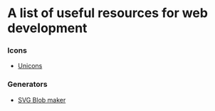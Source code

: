 # A list of useful resources for web development

### Icons

- [Unicons](https://iconscout.com/unicons)

### Generators

- [SVG Blob maker](https://www.blobmaker.app)
